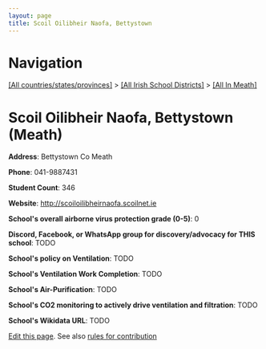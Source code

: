 ```yaml
---
layout: page
title: Scoil Oilibheir Naofa, Bettystown
---
```

# Navigation

[[All countries/states/provinces]](../../..) > [[All Irish School Districts]](../..) > [[All In Meath]](..)

# Scoil Oilibheir Naofa, Bettystown (Meath)

**Address**: Bettystown Co Meath

**Phone**: 041-9887431

**Student Count**: 346

**Website**: <http://scoiloilibheirnaofa.scoilnet.ie>

**School's overall airborne virus protection grade (0-5)**: 0

**Discord, Facebook, or WhatsApp group for discovery/advocacy for THIS school**: TODO

**School's policy on Ventilation**: TODO

**School's Ventilation Work Completion**: TODO

**School's Air-Purification**: TODO

**School's CO2 monitoring to actively drive ventilation and filtration**: TODO

**School's Wikidata URL**: TODO


[Edit this page](https://github.com/ventilate-schools/Ireland/edit/main/./Meath/Scoil_Oilibheir_Naofa,_Bettystown.md). See also [rules for contribution](../../../contribution-rules/)
